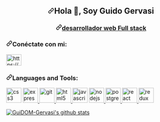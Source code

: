 

<article class="markdown-body entry-content container-lg" itemprop="text"><h1 align="center"><a id="user-content-hola--yo-soy-joaquin-tissera" class="anchor" aria-hidden="true" href="#hola--yo-soy-joaquin-tissera"><svg class="octicon octicon-link" viewBox="0 0 16 16" version="1.1" width="16" height="16" aria-hidden="true"><path fill-rule="evenodd" d="M7.775 3.275a.75.75 0 001.06 1.06l1.25-1.25a2 2 0 112.83 2.83l-2.5 2.5a2 2 0 01-2.83 0 .75.75 0 00-1.06 1.06 3.5 3.5 0 004.95 0l2.5-2.5a3.5 3.5 0 00-4.95-4.95l-1.25 1.25zm-4.69 9.64a2 2 0 010-2.83l2.5-2.5a2 2 0 012.83 0 .75.75 0 001.06-1.06 3.5 3.5 0 00-4.95 0l-2.5 2.5a3.5 3.5 0 004.95 4.95l1.25-1.25a.75.75 0 00-1.06-1.06l-1.25 1.25a2 2 0 01-2.83 0z"></path></svg></a>Hola <g-emoji class="g-emoji" alias="wave" fallback-src="https://github.githubassets.com/images/icons/emoji/unicode/1f44b.png">👋</g-emoji>, Soy Guido Gervasi</h1>
 
<h3 align="center"><a id="user-desarrollador-web-full-stack" class="anchor" aria-hidden="true" href="#un-apasionado-desarrollador-web-full-stack-de-argentina"><svg class="octicon octicon-link" viewBox="0 0 16 16" version="1.1" width="16" height="16" aria-hidden="true"><path fill-rule="evenodd" d="M7.775 3.275a.75.75 0 001.06 1.06l1.25-1.25a2 2 0 112.83 2.83l-2.5 2.5a2 2 0 01-2.83 0 .75.75 0 00-1.06 1.06 3.5 3.5 0 004.95 0l2.5-2.5a3.5 3.5 0 00-4.95-4.95l-1.25 1.25zm-4.69 9.64a2 2 0 010-2.83l2.5-2.5a2 2 0 012.83 0 .75.75 0 001.06-1.06 3.5 3.5 0 00-4.95 0l-2.5 2.5a3.5 3.5 0 004.95 4.95l1.25-1.25a.75.75 0 00-1.06-1.06l-1.25 1.25a2 2 0 01-2.83 0z"></path></svg></>desarrollador web Full stack</h3>

<h3 align="left"><a id="user-content-conéctate-con-mi" class="anchor" aria-hidden="true" href="#conéctate-con-mi"><svg class="octicon octicon-link" viewBox="0 0 16 16" version="1.1" width="16" height="16" aria-hidden="true"><path fill-rule="evenodd" d="M7.775 3.275a.75.75 0 001.06 1.06l1.25-1.25a2 2 0 112.83 2.83l-2.5 2.5a2 2 0 01-2.83 0 .75.75 0 00-1.06 1.06 3.5 3.5 0 004.95 0l2.5-2.5a3.5 3.5 0 00-4.95-4.95l-1.25 1.25zm-4.69 9.64a2 2 0 010-2.83l2.5-2.5a2 2 0 012.83 0 .75.75 0 001.06-1.06 3.5 3.5 0 00-4.95 0l-2.5 2.5a3.5 3.5 0 004.95 4.95l1.25-1.25a.75.75 0 00-1.06-1.06l-1.25 1.25a2 2 0 01-2.83 0z"></path></svg></a>Conéctate con mi:</h3>
<p align="left">
 
<a href="https://www.linkedin.com/in/joaquin-tissera-7577831b9/" rel="nofollow"><img align="center" src="https://camo.githubusercontent.com/28bbd2596707954793abeff9eb24d343c1c78b7bf184b90294b4b190c6097a65/68747470733a2f2f63646e2e6a7364656c6976722e6e65742f6e706d2f73696d706c652d69636f6e7340332e302e312f69636f6e732f6c696e6b6564696e2e737667" alt="https://www.linkedin.com/in/joaquin-tissera-7577831b9/" height="30" width="40" data-canonical-src="https://cdn.jsdelivr.net/npm/simple-icons@3.0.1/icons/linkedin.svg" style="max-width:100%;"></a>
</p>

<h3 align="left"><a id="user-content-languages-and-tools" class="anchor" aria-hidden="true" href="#languages-and-tools"><svg class="octicon octicon-link" viewBox="0 0 16 16" version="1.1" width="16" height="16" aria-hidden="true"><path fill-rule="evenodd" d="M7.775 3.275a.75.75 0 001.06 1.06l1.25-1.25a2 2 0 112.83 2.83l-2.5 2.5a2 2 0 01-2.83 0 .75.75 0 00-1.06 1.06 3.5 3.5 0 004.95 0l2.5-2.5a3.5 3.5 0 00-4.95-4.95l-1.25 1.25zm-4.69 9.64a2 2 0 010-2.83l2.5-2.5a2 2 0 012.83 0 .75.75 0 001.06-1.06 3.5 3.5 0 00-4.95 0l-2.5 2.5a3.5 3.5 0 004.95 4.95l1.25-1.25a.75.75 0 00-1.06-1.06l-1.25 1.25a2 2 0 01-2.83 0z"></path></svg></a>Languages and Tools:</h3>

<p align="left"> 
<a href="https://www.w3schools.com/css/" rel="nofollow"> 
<img src="https://camo.githubusercontent.com/99b4ae32537135c63305bf4cf6871dbacf94aba89dd8e26b753412cb2c2fca56/68747470733a2f2f63646e2e776f726c64766563746f726c6f676f2e636f6d2f6c6f676f732f637373332e737667" alt="css3" width="40" height="40" data-canonical-src="https://cdn.worldvectorlogo.com/logos/css3.svg" style="max-width:100%;"></a> <a href="https://expressjs.com" rel="nofollow"> <img src="https://camo.githubusercontent.com/414133f161b78f61a2452120d5f81ea7ef13a6fcf0ac359382e1e012de4e874c/68747470733a2f2f7777772e766563746f726c6f676f2e7a6f6e652f6c6f676f732f657870726573736a732f657870726573736a732d69636f6e2e737667" alt="express" width="40" height="40" data-canonical-src="https://www.vectorlogo.zone/logos/expressjs/expressjs-icon.svg" style="max-width:100%;"> </a> <a href="https://git-scm.com/" rel="nofollow">
<img src="https://camo.githubusercontent.com/fbfcb9e3dc648adc93bef37c718db16c52f617ad055a26de6dc3c21865c3321d/68747470733a2f2f7777772e766563746f726c6f676f2e7a6f6e652f6c6f676f732f6769742d73636d2f6769742d73636d2d69636f6e2e737667" alt="git" width="40" height="40" data-canonical-src="https://www.vectorlogo.zone/logos/git-scm/git-scm-icon.svg" style="max-width:100%;"> </a><a href="https://www.w3.org/html/" rel="nofollow"> <img src="https://camo.githubusercontent.com/bea3c45894fe8d810cfef5e0ba759d28033e0a534186ea1c1b71c70e1a57554f/68747470733a2f2f7777772e766563746f726c6f676f2e7a6f6e652f6c6f676f732f77335f68746d6c352f77335f68746d6c352d69636f6e2e737667" alt="html5" width="40" height="40" data-canonical-src="https://www.vectorlogo.zone/logos/w3_html5/w3_html5-icon.svg" style="max-width:100%;"> </a> 
 <a href="https://developer.mozilla.org/en-US/docs/Web/JavaScript" rel="nofollow">
<img src="https://camo.githubusercontent.com/85fe5c1ea414287d8a9bc8eb336b53dc79a21a3352d9b5e26fc1c31c4aac6e01/68747470733a2f2f75706c6f61642e766563746f726c6f676f2e7a6f6e652f6c6f676f732f6a6176617363726970742f696d616765732f32333965633861342d313633652d343739322d383362362d3366366439363931313735372e737667" alt="javascript" width="40" height="40" data-canonical-src="https://upload.vectorlogo.zone/logos/javascript/images/239ec8a4-163e-4792-83b6-3f6d96911757.svg" style="max-width:100%;"></a> <a href="https://nodejs.org" rel="nofollow">
<img src="https://camo.githubusercontent.com/288cace72126df58aaeaa75627898785885858d54b03cb15ea3353a515642204/68747470733a2f2f7777772e766563746f726c6f676f2e7a6f6e652f6c6f676f732f6e6f64656a732f6e6f64656a732d69636f6e2e737667" alt="nodejs" width="40" height="40" data-canonical-src="https://www.vectorlogo.zone/logos/nodejs/nodejs-icon.svg" style="max-width:100%;"> </a> <a href="https://www.postgresql.org" rel="nofollow">
<img src="https://camo.githubusercontent.com/53545009f2b8643a3315490d99941d924e108dc8a4ea21bf835f5f0b7c0e54da/68747470733a2f2f7777772e766563746f726c6f676f2e7a6f6e652f6c6f676f732f706f737467726573716c2f706f737467726573716c2d69636f6e2e737667" alt="postgresql" width="40" height="40" data-canonical-src="https://www.vectorlogo.zone/logos/postgresql/postgresql-icon.svg" style="max-width:100%;"> </a><a href="https://www.python.org" rel="nofollow"> 
<img src="https://camo.githubusercontent.com/faf0782d01ec9e993c2e258fa995f0fc9171a14969d2129bbf5a5816df7e7b62/68747470733a2f2f7777772e766563746f726c6f676f2e7a6f6e652f6c6f676f732f72656163746a732f72656163746a732d69636f6e2e737667" alt="react" width="40" height="40" data-canonical-src="https://www.vectorlogo.zone/logos/reactjs/reactjs-icon.svg" style="max-width:100%;"> </a><a href="https://redux.js.org" rel="nofollow">
<img src="https://github.com/reduxjs/redux/raw/master/logo/logo.svg" alt="redux" width="40" height="40" style="max-width:100%;"> </a> 
</p>
<p><a href="https://github.com/anuraghazra/github-readme-stats"><img src="https://github-readme-stats.vercel.app/api?username=GuiDOM-Gervasi" alt="GuiDOM-Gervasi's github stats" data-canonical-src="https://github-readme-stats.vercel.app/api?username=GuiDOM-Gervasi" style="max-width:100%;"></a></p>

</article>

